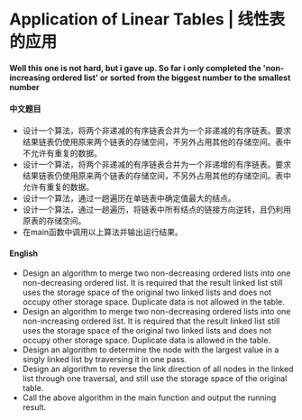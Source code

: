 
# Application of Linear Tables | 线性表的应用

#### Well this one is not hard, but i gave up. So far i only completed the 'non-increasing ordered list' or sorted from the biggest number to the smallest number
#### 中文题目

* 设计一个算法，将两个非递减的有序链表合并为一个非递减的有序链表。要求结果链表仍使用原来两个链表的存储空间，不另外占用其他的存储空间。表中不允许有重复的数据。
* 设计一个算法，将两个非递减的有序链表合并为一个非递增的有序链表。要求结果链表仍使用原来两个链表的存储空间，不另外占用其他的存储空间。表中允许有重复的数据。
* 设计一个算法，通过一趟遍历在单链表中确定值最大的结点。
* 设计一个算法，通过一趟遍历，将链表中所有结点的链接方向逆转，且仍利用原表的存储空间。
* 在main函数中调用以上算法并输出运行结果。


#### English

* Design an algorithm to merge two non-decreasing ordered lists into one non-decreasing ordered list. It is required that the result linked list still uses the storage space of the original two linked lists and does not occupy other storage space. Duplicate data is not allowed in the table.
* Design an algorithm to merge two non-decreasing ordered lists into one non-increasing ordered list. It is required that the result linked list still uses the storage space of the original two linked lists and does not occupy other storage space. Duplicate data is allowed in the table.
* Design an algorithm to determine the node with the largest value in a singly linked list by traversing it in one pass.
* Design an algorithm to reverse the link direction of all nodes in the linked list through one traversal, and still use the storage space of the original table.
* Call the above algorithm in the main function and output the running result.

